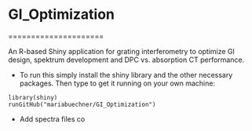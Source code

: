 # GI_Optimization
=====================

An R-based Shiny application for grating interferometry to optimize GI design, spektrum development and DPC vs. absorption CT performance.

- To run this simply install the shiny library and the other necessary packages. Then type to get it running on your own machine:

```
library(shiny)
runGitHub("mariabuechner/GI_Optimization")
```

- Add spectra files co